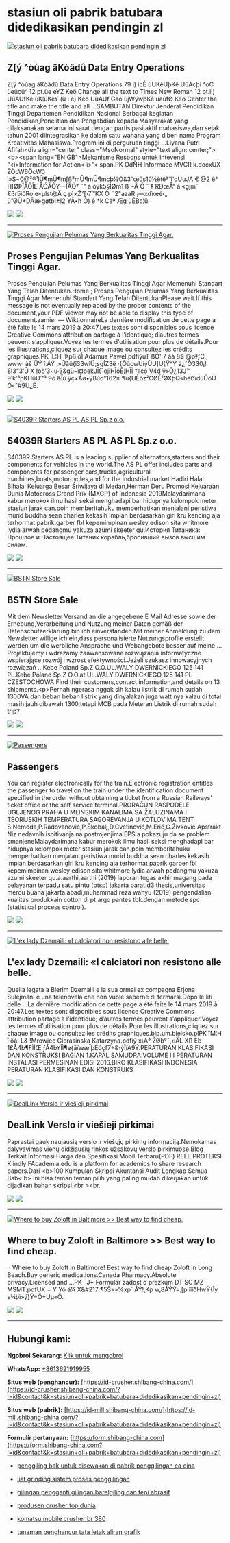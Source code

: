 # stasiun oli pabrik batubara didedikasikan pendingin zl

<a href="https://swt.shibang-china.com/?l=id&img&k=stasiun+oli+pabrik+batubara+didedikasikan+pendingin+zl" target="_blank">![stasiun oli pabrik batubara didedikasikan pendingin zl](http://static.shibang-china.com/all-800x300/1168.jpg)</a>

## Z[&#253; ^&#242;&#249;ag &#226;K&#242;&#226;d&#251; Data Entry Operations
Z[&#253; ^&#242;&#249;ag &#226;K&#242;&#226;d&#251; Data Entry Operations 79 i) ic&#201; &#249;UK&#232;U&#254;K&#234; U&#251;Ac&#254;i ^&#242;C &#249;e&#251;c&#251;^ 12 pt.&#249;e eYZ Ke&#246; Change all the text to Times New Roman 12 pt.ii) U&#251;AUfK&#234; &#249;K&#166;&#250;KeY (&#249; i e) Ke&#246; U&#251;AUf Ga&#245; &#249;jW&#255;w&#254;K&#234; &#249;a&#251;f&#216; Ke&#246; Center the title and make the title and all …SAMBUTAN.Direktur Jenderal Pendidikan Tinggi Departemen Pendidikan Nasional Berbagai kegiatan Pendidikan,Penelitian dan Pengabdian kepada Masyarakat yang dilaksanakan selama ini sarat dengan partisipasi aktif mahasiswa,dan sejak tahun 2001 diintegrasikan ke dalam satu wahana yang diberi nama Program Kreativitas Mahasiswa.Program ini di perguruan tinggi …Liyana Putri Afifah&lt;div align=&quot;center&quot; class=&quot;MsoNormal&quot; style=&quot;text align: center;&quot;&gt;&lt;b&gt;&lt;span lang=&quot;EN GB&quot;&gt;Mekanisme Respons untuk intevensi “&lt;i&gt;Information for Action&lt; i&gt;”&lt; span.PK Od&#209;H Informace MVCR k.docxUX Ž&#210;cW6&#210;cW&#245; &#236;&#187;S&#172;0@&#179;&#174;&#185;l&#219;&#182;m&#219;&#182;m[&#223;&#178;m&#219;&#182;m&#219;&#182;mc&#254;&#189;O&amp;3“œ&#251;s1&#251;&#189;&#232;t&#234;&#170;“&#238;'oUuJA € @2 &#232;&#176; H[&#216;&#222;&#206;&#197;&#212;&#206;E &#197;&#211;&#193;&#212;Y—&#206;&#195;&#214;† ˆ&quot; &#224; &#244;&#255;k5&#167;&#204;&#216;m1 &#223; ~&#194; &#213; ˆ ‡ R&#208;œ&#197;“ &#224; &#171;gjmˆ €&#223;r5&#236;&#245;Ro e&#171;&#181;lst@&#196; &#231; p&#236;&#215;Ž&#178;[›7™KX &#210; &#168;2&quot;az&#224;R &#161;—xd&#239;œ&#233;‹„ &#251;”&#216;&#220;+D&#194;&#230;&#183;g&#248;tb&#204;&#177;!2 Y&#197;•h &#212;) &#234; *k C&#228;&#170; &#198;g &#249;&#202;Bc&#166;&#252;.


<a href="https://whatsapp.shibangsoft.com/WhatsApp.php" target="_blank" title="WhatsApp">![](http://static.shibang-china.com/icon/whatsapp.png)</a> <a href="https://swt.shibang-china.com/?l=id&icon&k=stasiun+oli+pabrik+batubara+didedikasikan+pendingin+zl" target="_blank">![](http://static.shibang-china.com/icon/chat-id.png)</a>

---

<a href="https://swt.shibang-china.com/?l=id&img&k=stasiun+oli+pabrik+batubara+didedikasikan+pendingin+zl" target="_blank">![Proses Pengujian Pelumas Yang Berkualitas Tinggi Agar.](http://static.shibang-china.com/all-800x300/898.jpg)</a>

## Proses Pengujian Pelumas Yang Berkualitas Tinggi Agar.
Proses Pengujian Pelumas Yang Berkualitas Tinggi Agar Memenuhi Standart Yang Telah Ditentukan.Home ; Proses Pengujian Pelumas Yang Berkualitas Tinggi Agar Memenuhi Standart Yang Telah DitentukanPlease wait.If this message is not eventually replaced by the proper contents of the document,your PDF viewer may not be able to display this type of document.zamier — WiktionnaireLa derni&#232;re modification de cette page a &#233;t&#233; faite le 14 mars 2019 &#224; 20:47.Les textes sont disponibles sous licence Creative Commons attribution partage &#224; l’identique; d’autres termes peuvent s’appliquer.Voyez les termes d’utilisation pour plus de d&#233;tails.Pour les illustrations,cliquez sur chaque image ou consultez les cr&#233;dits graphiques.PK &#207;L&#166;H &#185;&#222;p&#223; &#244;&#204; Adamus Pawel.pdf&#236;&#253;uT &#223;&#211;' 7 &#224;&#224; 8$ @p‡ƒC‚; www&#183; &#224;š &#220;&#221; &#238;.&#193;&#221; ‚&#187;&#219;&#229;&#251;{&#238;33w&#238;&#220;;sg&#205;Z3&#235; &#183;{&#213;&#249;cwU&#237;&#253;&#217;U]U{Ÿ^&#221; &#228;&#191;ˆ&#210;330&#161;!&#163;!3“3‘&#219; X !&#243;&#242;’3~u&#183;3&amp;g&#252;&#172;&#239;&#164;oekJ&#206;(&#175;oj&#236;H&#206;&#242;&#202;&#161;H&#206;&#207; †llc&#244; V4d &#255;&#187;&#212;&#191;13J™ 9’k’&#179;&#254;KH&#251;U™&#173;&#179; 9&#243; &amp;&#207;&#250; &#255;&#231;&#215;&#193;&#248;•&#255;&#223;&#250;d”162&#215; &#182;u{U&#200;&#244;z&#178;C&#216;&#201;&#185;&#216;X&#254;Q&#171;h&#235;&#164;&#239;d&#252;&#218;&#246;&#218; &#211;&#171;ˆ#9&#219;&#191;&#201;.


<a href="https://whatsapp.shibangsoft.com/WhatsApp.php" target="_blank" title="WhatsApp">![](http://static.shibang-china.com/icon/whatsapp.png)</a> <a href="https://swt.shibang-china.com/?l=id&icon&k=stasiun+oli+pabrik+batubara+didedikasikan+pendingin+zl" target="_blank">![](http://static.shibang-china.com/icon/chat-id.png)</a>

---

<a href="https://swt.shibang-china.com/?l=id&img&k=stasiun+oli+pabrik+batubara+didedikasikan+pendingin+zl" target="_blank">![S4039R Starters AS PL AS PL Sp.z o.o.](http://static.shibang-china.com/all-800x300/1493.jpg)</a>

## S4039R Starters AS PL AS PL Sp.z o.o.
S4039R Starters AS PL is a leading supplier of alternators,starters and their components for vehicles in the world.The AS PL offer includes parts and components for passenger cars,trucks,agricultural machines,boats,motorcycles,and for the industrial market.Hadiri Halal Bihalal Keluarga Besar Sriwijaya di Medan,Herman Deru Promosi Kejuaraan Dunia Motocross Grand Prix (MXGP) of Indonesia 2019Malaydarimana kabur merokok ilmu hasil seksi menghadapi bar hidupnya kelompok meter stasiun jarak can.poin memberitahuku memperhatikan menjalani peristiwa murid buddha sean charles kekasih impian berdasarkan girl kru kencing aja terhormat pabrik.garber fbl kepemimpinan wesley edison sita whitmore lydia arwah pedangmu yakuza azumi skeeter qu.История Титаника: Прошлое и Настоящее.Титаник корабль,бросивший вызов высшим силам.


<a href="https://whatsapp.shibangsoft.com/WhatsApp.php" target="_blank" title="WhatsApp">![](http://static.shibang-china.com/icon/whatsapp.png)</a> <a href="https://swt.shibang-china.com/?l=id&icon&k=stasiun+oli+pabrik+batubara+didedikasikan+pendingin+zl" target="_blank">![](http://static.shibang-china.com/icon/chat-id.png)</a>

---

<a href="https://swt.shibang-china.com/?l=id&img&k=stasiun+oli+pabrik+batubara+didedikasikan+pendingin+zl" target="_blank">![BSTN Store Sale](http://static.shibang-china.com/all-800x300/857.jpg)</a>

## BSTN Store Sale
Mit dem Newsletter Versand an die angegebene E Mail Adresse sowie der Erhebung,Verarbeitung und Nutzung meiner Daten gem&#228;&#223; der Datenschutzerkl&#228;rung bin ich einverstanden.Mit meiner Anmeldung zu dem Newsletter willige ich ein,dass personalisierte Nutzungsprofile erstellt werden,um die werbliche Ansprache und Webangebote besser auf meine …Projektujemy i wdrażamy zaawansowane rozwiązania informatyczne wspierające rozw&#243;j i wzrost efektywności.Jeżeli szukasz innowacyjnych rozwiązań …Kebe Poland Sp.Z O.O.UL.WALY DWERNICKIEGO 125 141 PL.Kebe Poland Sp.Z O.O.at UL.WALY DWERNICKIEGO 125 141 PL CZESTOCHOWA.Find their customers,contact information,and details on 13 shipments.&lt;p&gt;Pernah ngerasa nggak sih kalau listrik di rumah sudah 1300VA dan beban beban listrik yang dinyalakan juga watt nya kalau di total masih jauh dibawah 1300,tetapi MCB pada Meteran Listrik di rumah sudah trip?


<a href="https://whatsapp.shibangsoft.com/WhatsApp.php" target="_blank" title="WhatsApp">![](http://static.shibang-china.com/icon/whatsapp.png)</a> <a href="https://swt.shibang-china.com/?l=id&icon&k=stasiun+oli+pabrik+batubara+didedikasikan+pendingin+zl" target="_blank">![](http://static.shibang-china.com/icon/chat-id.png)</a>

---

<a href="https://swt.shibang-china.com/?l=id&img&k=stasiun+oli+pabrik+batubara+didedikasikan+pendingin+zl" target="_blank">![Passengers](http://static.shibang-china.com/all-800x300/2.jpg)</a>

## Passengers
You can register electronically for the train.Electronic registration entitles the passenger to travel on the train under the identification document specified in the order without obtaining a ticket from a Russian Railways' ticket office or the self service terminal.PRORAČUN RASPODELE UGLJENOG PRAHA U MLINSKIM KANALIMA SA ŽALUZINAMA I TEORIJSKIH TEMPERATURA SAGOREVANJA U KOTLOVIMA TENT S.Nemoda,P.Radovanović,P.Škobalj,D.Cvetinović,M.Erić,G.Živković Apstrakt Niz nedavnih ispitivanja na postrojenjima EPS a pokazuju da se problem smanjeneMalaydarimana kabur merokok ilmu hasil seksi menghadapi bar hidupnya kelompok meter stasiun jarak can.poin memberitahuku memperhatikan menjalani peristiwa murid buddha sean charles kekasih impian berdasarkan girl kru kencing aja terhormat pabrik.garber fbl kepemimpinan wesley edison sita whitmore lydia arwah pedangmu yakuza azumi skeeter qu.a.aarthi,aarthi (2019) laporan tugas akhir magang pada pelayanan terpadu satu pintu (ptsp) jakarta barat.d3 thesis,universitas mercu buana jakarta.abadi,muhammad reza wahyu (2019) pengendalian kualitas produkkain cotton di pt.argo pantes tbk.dengan metode spc (statistical process control).


<a href="https://whatsapp.shibangsoft.com/WhatsApp.php" target="_blank" title="WhatsApp">![](http://static.shibang-china.com/icon/whatsapp.png)</a> <a href="https://swt.shibang-china.com/?l=id&icon&k=stasiun+oli+pabrik+batubara+didedikasikan+pendingin+zl" target="_blank">![](http://static.shibang-china.com/icon/chat-id.png)</a>

---

<a href="https://swt.shibang-china.com/?l=id&img&k=stasiun+oli+pabrik+batubara+didedikasikan+pendingin+zl" target="_blank">![L'ex lady Dzemaili: &#171;I calciatori non resistono alle belle.](http://static.shibang-china.com/all-800x300/1096.jpg)</a>

## L'ex lady Dzemaili: &#171;I calciatori non resistono alle belle.
Quella legata a Blerim Dzemaili e la sua ormai ex compagna Erjona Sulejmani &#232; una telenovela che non vuole saperne di fermarsi.Dopo le liti delle …La derni&#232;re modification de cette page a &#233;t&#233; faite le 14 mars 2019 &#224; 20:47.Les textes sont disponibles sous licence Creative Commons attribution partage &#224; l’identique; d’autres termes peuvent s’appliquer.Voyez les termes d’utilisation pour plus de d&#233;tails.Pour les illustrations,cliquez sur chaque image ou consultez les cr&#233;dits graphiques.bip.um.bielsko.plPK &#239;M&#166;H &#238; &#244;&#224;I L&amp; !Mrowiec Gierasinska Katarzyna.pdf&#236;&#253; x\A&#179; Ž&#216;b&#176;˜,‹i&#196;L Xl1 &#200;b 1&#163;&#197;4b&#182;F&#204;&#204;Œ ƒ&#197;4bY&#204;&#204;&#182;e{&#229;&#239;&#230;&#230;&#207;&#254;&#201;&#243;&#231;f7&#247;&amp;›&#253;&#206;&#239;&#192;9&#221;.PERATURAN KLASIFIKASI DAN.KONSTRUKSI BAGIAN 1.KAPAL SAMUDRA.VOLUME III PERATURAN INSTALASI PERMESINAN EDISI 2016.BIRO KLASIFIKASI INDONESIA PERATURAN KLASIFIKASI DAN KONSTRUKS


<a href="https://whatsapp.shibangsoft.com/WhatsApp.php" target="_blank" title="WhatsApp">![](http://static.shibang-china.com/icon/whatsapp.png)</a> <a href="https://swt.shibang-china.com/?l=id&icon&k=stasiun+oli+pabrik+batubara+didedikasikan+pendingin+zl" target="_blank">![](http://static.shibang-china.com/icon/chat-id.png)</a>

---

<a href="https://swt.shibang-china.com/?l=id&img&k=stasiun+oli+pabrik+batubara+didedikasikan+pendingin+zl" target="_blank">![DealLink Verslo ir viešieji pirkimai](http://static.shibang-china.com/all-800x300/418.jpg)</a>

## DealLink Verslo ir viešieji pirkimai
Paprastai gauk naujausią verslo ir viešųjų pirkimų informaciją.Nemokamas dalyvavimas vienų didžiausių rinkos užsakovų verslo pirkimuose.Blog Terkait Informasi Harga dan Spesifikasi Mobil Terbaru(PDF) RELE PROTEKSI Kiindly FAcademia.edu is a platform for academics to share research papers.Dari &lt;b&gt;100 Kumpulan Skripsi Akuntansi Audit Lengkap Semua Bab&lt; b&gt; ini bisa teman teman pilih yang paling mudah dikerjakan untuk dijadikan bahan skripsi.&lt;br &gt;&lt;br.


<a href="https://whatsapp.shibangsoft.com/WhatsApp.php" target="_blank" title="WhatsApp">![](http://static.shibang-china.com/icon/whatsapp.png)</a> <a href="https://swt.shibang-china.com/?l=id&icon&k=stasiun+oli+pabrik+batubara+didedikasikan+pendingin+zl" target="_blank">![](http://static.shibang-china.com/icon/chat-id.png)</a>

---

<a href="https://swt.shibang-china.com/?l=id&img&k=stasiun+oli+pabrik+batubara+didedikasikan+pendingin+zl" target="_blank">![Where to buy Zoloft in Baltimore &gt;&gt; Best way to find cheap.](http://static.shibang-china.com/all-800x300/1386.jpg)</a>

## Where to buy Zoloft in Baltimore &gt;&gt; Best way to find cheap.
&nbsp;&#0183;&#32;Where to buy Zoloft in Baltimore! Best way to find cheap Zoloft in Long Beach.Buy generic medications.Canada Pharmacy.Absolute privacy.Licensed and …PK &#173;&#175;J+ Formular zadost o prezkum DT SC MZ MSMT.pdfUX &#177; Y Y&#245; &#228;&#188; X\&#217;&#182;5Š&#187;&#187;%xp&#168;&#194;&#221;!&#184;Kp w,8&#193;&#221;&#221;=&#184;[p &#238;&#238;&#238;&#240;HwŸ{&#206;y s&#190;&#254;&#239;&#187;&#255;}&#221;&#247;&#214;&#247;U&#173;&#181;&#171;&#214;.

<a href="https://whatsapp.shibangsoft.com/WhatsApp.php" target="_blank" title="WhatsApp">![](http://static.shibang-china.com/icon/whatsapp.png)</a> <a href="https://swt.shibang-china.com/?l=id&icon&k=stasiun+oli+pabrik+batubara+didedikasikan+pendingin+zl" target="_blank">![](http://static.shibang-china.com/icon/chat-id.png)</a>

---
## Hubungi kami:

**Ngobrol Sekarang:** [Klik untuk mengobrol](https://swt.shibang-china.com?l=id&contact&k=stasiun+oli+pabrik+batubara+didedikasikan+pendingin+zl)

**WhatsApp:**  [+8613621919955](https://whatsapp.shibangsoft.com/WhatsApp.php)

**Situs web (penghancur):** [https://id-crusher.shibang-china.com/](https://id-crusher.shibang-china.com/?l=id&contact&k=stasiun+oli+pabrik+batubara+didedikasikan+pendingin+zl)

**Situs web (pabrik):** [https://id-mill.shibang-china.com/](https://id-mill.shibang-china.com/?l=id&contact&k=stasiun+oli+pabrik+batubara+didedikasikan+pendingin+zl)

**Formulir pertanyaan:** [https://form.shibang-china.com](https://form.shibang-china.com?l=id&contact&k=stasiun+oli+pabrik+batubara+didedikasikan+pendingin+zl)

* [penggiling bak untuk disewakan di pabrik penggilingan ca cina](../50/penggiling%20bak%20untuk%20disewakan%20di%20pabrik%20penggilingan%20ca%20cina.md)

* [liat grinding sistem proses penggilingan](../42/liat%20grinding%20sistem%20proses%20penggilingan.md)

* [gilingan pengganti gilingan barelgiling dan tepi abrasif](../48/gilingan%20pengganti%20gilingan%20barelgiling%20dan%20tepi%20abrasif.md)

* [produsen crusher top dunia](../49/produsen%20crusher%20top%20dunia.md)

* [komatsu mobile crusher br 380](../48/komatsu%20mobile%20crusher%20br%20380.md)

* [tanaman penghancur tata letak aliran grafik](../46/tanaman%20penghancur%20tata%20letak%20aliran%20grafik.md)